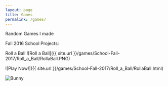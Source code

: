 ```yaml
---
layout: page
title: Games
permalink: /games/
---
```


Random Games I made

Fall 2016 School Projects:

Roll a Ball
![Roll a Ball]({{ site.url }}/games/School-Fall-2017/Roll_a_Ball/RollaBall.PNG)


![Play Now!]({{ site.url }}/games/School-Fall-2017/Roll_a_Ball/RollaBall.html)


![Bunny](https://avatars3.githubusercontent.com/u/13990580?v=3&s=460)